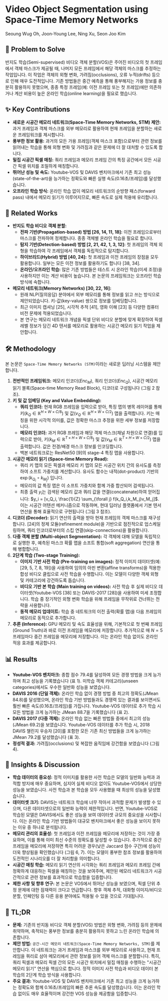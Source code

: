 # Video Object Segmentation using Space-Time Memory Networks

Seoung Wug Oh, Joon-Young Lee, Ning Xu, Seon Joo Kim

## 🧩 Problem to Solve

반지도 학습(Semi-supervised) 비디오 객체 분할(VOS)은 주어진 비디오의 첫 프레임에서 객체 마스크가 제공될 때, 나머지 모든 프레임에서 해당 객체의 마스크를 추정하는 작업입니다. 이 작업은 객체의 외형 변화, 가려짐(occlusions), 오류 누적(drifts) 등으로 인해 매우 도전적입니다. 기존 방법들은 중간 예측을 통해 풍부해지는 가용 정보를 충분히 활용하지 못했으며, 종종 특정 프레임(예: 이전 프레임 또는 첫 프레임)에만 의존하거나 계산 비용이 높은 온라인 학습(online learning)을 필요로 했습니다.

## ✨ Key Contributions

- **새로운 시공간 메모리 네트워크(Space-Time Memory Networks, STM) 제안:** 과거 프레임과 객체 마스크를 외부 메모리로 활용하여 현재 프레임을 분할하는 새로운 프레임워크를 제시합니다.
- **풍부한 정보 활용:** 과거의 모든 가용 프레임(객체 마스크 포함)으로부터 관련 정보를 읽어내는 학습을 통해 외형 변화 및 가려짐과 같은 문제에 더 잘 대처할 수 있도록 합니다.
- **밀집 시공간 픽셀 매칭:** 쿼리 프레임과 메모리 프레임 간의 특징 공간에서 모든 시공간 픽셀 위치를 조밀하게 매칭합니다.
- **뛰어난 성능 및 속도:** Youtube-VOS 및 DAVIS 벤치마크에서 기존 최고 성능(state-of-the-art)을 능가하는 정확도와 빠른 실행 속도(0.16초/프레임)를 달성했습니다.
- **오프라인 학습 방식:** 온라인 학습 없이 메모리 네트워크의 순방향 패스(forward pass) 내에서 메모리 읽기가 이루어지므로, 빠른 속도로 실제 적용에 유리합니다.

## 📎 Related Works

- **반지도 학습 비디오 객체 분할:**
  - **전파 기반(Propagation-based) 방법 [26, 14, 11, 18]:** 이전 프레임으로부터 마스크를 전파하여 정제합니다. 종종 객체별 온라인 학습을 필요로 합니다.
  - **탐지 기반(Detection-based) 방법 [2, 21, 42, 1, 3, 12]:** 첫 프레임의 객체 외형을 학습하여 각 프레임에서 객체를 독립적으로 탐지합니다.
  - **하이브리드(Hybrid) 방법 [40, 24]:** 첫 프레임과 이전 프레임의 장점을 모두 활용합니다. 일부는 모든 이전 정보를 활용하기도 합니다 [38, 34].
  - **온라인/오프라인 학습:** 많은 기존 방법들은 테스트 시 온라인 학습(미세 조정)을 사용하지만 이는 계산 비용이 높습니다. 본 논문의 프레임워크는 오프라인 학습 방식에 속합니다.
- **메모리 네트워크(Memory Networks) [30, 22, 16]:**
  - 원래 NLP(질의응답) 분야에서 외부 메모리를 통해 정보를 읽고 쓰는 방식으로 제안되었습니다. 키-값(key-value) 쌍으로 정보를 임베딩합니다.
  - 최근 이미지 캡셔닝 [25], 시각적 추적 [41], 영화 이해 [23] 등 다양한 컴퓨터 비전 문제에 적용되었습니다.
  - 본 연구는 메모리 네트워크 개념을 픽셀 단위 비디오 분할에 맞게 확장하여 픽셀 레벨 정보가 담긴 4D 텐서를 메모리로 활용하는 시공간 메모리 읽기 작업을 제안합니다.

## 🛠️ Methodology

본 논문은 `Space-Time Memory Networks (STM)`이라는 새로운 딥러닝 시스템을 제안합니다.

1. **전반적인 프레임워크:** 메모리 인코더($Enc_M$), 쿼리 인코더($Enc_Q$), 시공간 메모리 읽기 블록(Space-time Memory Read Block), 디코더로 구성됩니다 (그림 2 참조).
2. **키 및 값 임베딩 (Key and Value Embedding):**
   - **쿼리 인코더:** 현재 RGB 프레임을 입력으로 받아, 특징 맵의 병목 레이어를 통해 키($k_Q \in \mathbb{R}^{H \times W \times C/8}$) 및 값($v_Q \in \mathbb{R}^{H \times W \times C/2}$) 맵을 출력합니다. 키는 매칭을 위한 시각적 의미를, 값은 정확한 마스크 추정을 위한 세부 정보를 저장합니다.
   - **메모리 인코더:** 과거 RGB 프레임과 해당 객체 마스크(채널 차원으로 연결)를 입력으로 받아, 키($k_M \in \mathbb{R}^{T \times H \times W \times C/8}$) 및 값($v_M \in \mathbb{R}^{T \times H \times W \times C/2}$) 맵을 출력합니다. 값은 전경/배경 마스크 정보를 인코딩합니다.
   - 백본 네트워크로는 ResNet50 [9]의 stage-4 특징 맵을 사용합니다.
3. **시공간 메모리 읽기 (Space-time Memory Read):**
   - 쿼리 키 맵의 모든 픽셀과 메모리 키 맵의 모든 시공간 위치 간의 유사도를 측정하여 소프트 가중치를 계산합니다. 유사도 함수는 내적(dot-product) 기반의 $\exp(k_Q_i \circ k_M_j)$ 입니다.
   - 메모리의 값 특징 맵은 이 소프트 가중치와 함께 가중 합산되어 검색됩니다.
   - 최종 출력 $y_i$는 검색된 메모리 값과 쿼리 값을 연결(concatenate)하여 얻어집니다: $y_i = [v_Q_i, \frac{1}{Z} \sum_{\forall j} f(k_Q_i,k_M_j)v_M_j]$. 이는 시공간 어텐션 메커니즘으로 작동하며, 현대 딥러닝 플랫폼에서 기본 텐서 연산을 통해 효율적으로 구현됩니다 (그림 3 참조).
4. **디코더 (Decoder):** 읽기 연산의 출력을 받아 현재 프레임의 객체 마스크를 재구성합니다. [24]의 정제 모듈(refinement module)을 기반으로 점진적으로 업스케일링하며, 쿼리 인코더로부터의 스킵 연결(skip-connections)을 활용합니다.
5. **다중 객체 분할 (Multi-object Segmentation):** 각 객체에 대해 모델을 독립적으로 실행한 후, 예측된 마스크 확률 맵을 소프트 통합(soft aggregation) 연산을 통해 병합합니다.
6. **2단계 학습 (Two-stage Training):**
   - **이미지 기반 사전 학습 (Pre-training on images):** 정적 이미지 데이터셋(예: [29, 5, 7, 8, 19])을 사용하여 임의의 아핀 변환(affine transforms)을 적용한 합성 비디오 클립으로 사전 학습을 수행합니다. 이는 모델이 다양한 객체 외형 및 카테고리에 강건하도록 돕습니다.
   - **비디오 기반 본 학습 (Main training on videos):** 사전 학습 후 실제 비디오 데이터셋(Youtube-VOS [38] 또는 DAVIS-2017 [28])을 사용하여 미세 조정합니다. 학습 중 장기적인 외형 변화 학습을 위해 프레임을 무작위로 건너뛰는 전략을 사용합니다.
   - **동적 메모리 업데이트:** 학습 중 네트워크의 이전 출력(확률 맵)을 다음 프레임의 메모리로 동적으로 추가합니다.
7. **추론 (Inference):** GPU 메모리 및 속도 효율성을 위해, 기본적으로 첫 번째 프레임(Ground Truth)과 바로 이전 프레임을 메모리에 저장합니다. 추가적으로 매 $N=5$ 프레임마다 중간 프레임을 메모리에 저장합니다. 이는 온라인 학습 없이도 온라인 적응 효과를 제공합니다.

## 📊 Results

- **Youtube-VOS 벤치마크:** 종합 점수 79.4를 달성하여 모든 경쟁 방법을 크게 능가하며 최고 성능을 기록했습니다 (표 1). 미학습 객체 카테고리(unseen categories)에서도 우수한 일반화 성능을 보였습니다.
- **DAVIS 2016 (단일 객체):** 온라인 학습 없이 경쟁 방법 중 최고의 정확도(JMean 84.8)를 달성했으며, 온라인 학습 기반 방법들과도 경쟁력 있는 결과를 보이면서도 훨씬 빠른 속도(0.16초/프레임)를 가집니다. Youtube-VOS 데이터로 추가 학습 시 모든 방법을 크게 능가하는 JMean 88.7을 기록했습니다 (표 2).
- **DAVIS 2017 (다중 객체):** 온라인 학습 없는 빠른 방법들 중에서 최고의 성능(JMean 69.2)을 보였습니다. Youtube-VOS 데이터를 추가 학습 시, 2018 DAVIS 챌린지 우승자 [20]를 포함한 모든 기존 최신 방법들을 크게 능가하는 JMean 79.2를 달성했습니다 (표 3).
- **정성적 결과:** 가려짐(occlusions) 및 복잡한 움직임에 강건함을 보였습니다 (그림 4).

## 🧠 Insights & Discussion

- **학습 데이터의 중요성:** 정적 이미지를 활용한 사전 학습은 모델의 일반화 능력과 과적합 방지에 매우 중요하며, 심지어 실제 비디오 없이도 Youtube-VOS에서 상당한 성능을 보였습니다. 사전 학습과 본 학습을 모두 사용했을 때 최상의 성능을 달성했습니다.
- **데이터셋 크기:** DAVIS는 네트워크 학습에 너무 작아서 과적합 문제가 발생할 수 있으며, 다른 데이터셋으로의 일반화 능력이 제한적입니다. 반면, Youtube-VOS로 학습된 모델은 DAVIS에서도 좋은 성능을 보여 데이터셋 규모의 중요성을 시사합니다. 이는 온라인 학습 기반 방법들이 대규모 벤치마크에서 좋은 성능을 보이지 못하는 이유 중 하나로 분석됩니다.
- **메모리 관리의 효율성:** 첫 프레임과 이전 프레임을 메모리에 저장하는 것이 가장 중요하며, 이를 통해 이미 최신 수준의 정확도를 달성할 수 있습니다. 추가적으로 중간 프레임을 메모리에 저장하면 특히 어려운 경우(낮은 Jaccard 점수 구간)에 성능이 더욱 향상됨을 확인했습니다 (그림 6, 7). 이는 모델이 풍부한 참조 정보를 활용하여 도전적인 시나리오를 더 잘 처리함을 의미합니다.
- **시공간 매칭 학습:** 메모리 읽기 연산의 시각화는 쿼리 프레임과 메모리 프레임 간에 정확하게 대응하는 픽셀을 매칭하는 것을 보여주며, 제안된 메모리 네트워크가 시공간적으로 관련 정보를 효과적으로 학습함을 입증합니다.
- **제한 사항 및 향후 연구:** 본 논문은 VOS에서 뛰어난 성능을 보였으며, 픽셀 단위 추정 문제에 대한 잠재력이 크다고 언급합니다. 향후 객체 추적, 대화형 이미지/비디오 분할, 인페인팅 등 다른 응용 분야에도 적용될 수 있을 것으로 기대됩니다.

## 📌 TL;DR

- **문제:** 기존의 반지동 비디오 객체 분할(VOS) 방법은 외형 변화, 가려짐 등의 문제에 취약하며, 축적되는 풍부한 정보를 충분히 활용하지 못하고 느린 온라인 학습에 의존합니다.
- **제안 방법:** `공간-시간 메모리 네트워크(Space-Time Memory Networks, STM)`를 제안합니다. 이 네트워크는 과거 프레임과 마스크를 외부 메모리로 사용하고, 현재 프레임을 쿼리로 삼아 메모리에서 관련 정보를 읽어 객체 마스크를 분할합니다. 특히, 쿼리 픽셀과 메모리 픽셀 간의 모든 시공간 위치에서 밀집 매칭을 수행하는 "시공간 메모리 읽기" 연산을 핵심으로 합니다. 정적 이미지 사전 학습과 비디오 데이터 본 학습의 2단계 학습 방식을 사용합니다.
- **주요 결과:** Youtube-VOS 및 DAVIS 벤치마크에서 기존 최고 성능을 크게 능가하는 정확도와 함께 0.16초/프레임의 빠른 추론 속도를 달성했습니다. 이는 온라인 학습 없이도 매우 효율적이며 강건한 VOS 성능을 제공함을 입증합니다.
